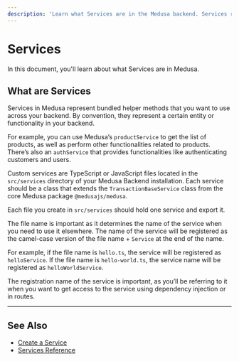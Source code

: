 ```yaml
---
description: 'Learn what Services are in the Medusa backend. Services represent bundled helper methods that you want to use across the backend.'
---
```


# Services

In this document, you'll learn about what Services are in Medusa.

## What are Services

Services in Medusa represent bundled helper methods that you want to use across your backend. By convention, they represent a certain entity or functionality in your backend.

For example, you can use Medusa’s `productService` to get the list of products, as well as perform other functionalities related to products. There’s also an `authService` that provides functionalities like authenticating customers and users.

Custom services are TypeScript or JavaScript files located in the `src/services` directory of your Medusa Backend installation. Each service should be a class that extends the `TransactionBaseService` class from the core Medusa package `@medusajs/medusa`.

Each file you create in `src/services` should hold one service and export it.

The file name is important as it determines the name of the service when you need to use it elsewhere. The name of the service will be registered as the camel-case version of the file name + `Service` at the end of the name.

For example, if the file name is `hello.ts`, the service will be registered as `helloService`. If the file name is `hello-world.ts`, the service name will be registered as `helloWorldService`.

The registration name of the service is important, as you’ll be referring to it when you want to get access to the service using dependency injection or in routes.

---

## See Also

- [Create a Service](./create-service.md)
- [Services Reference](/references/services/classes/AuthService)
